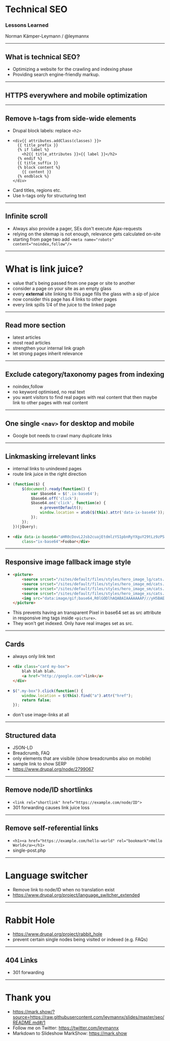 <!-- .slide: data-background="#000000" -->

# Technical SEO 
### Lessons Learned

Norman Kämper-Leymann / @leymannx

---
<!-- .slide: data-background="#000000" -->

## What is technical SEO?

* Optimizing a website for the crawling and indexing phase <!-- .element: class="fragment" data-fragment-index="1" -->
* Providing search engine-friendly markup. <!-- .element: class="fragment" data-fragment-index="2" -->

---
<!-- .slide: data-background="#000000" -->

## HTTPS everywhere and mobile optimization

---
<!-- .slide: data-background="#000000" -->

## Remove `h`-tags from side-wide elements 

* Drupal block labels: replace `<h2>` 
* 
  ```twig
  <div{{ attributes.addClass(classes) }}>
    {{ title_prefix }}
    {% if label %}
      <h2{{ title_attributes }}>{{ label }}</h2>
    {% endif %}
    {{ title_suffix }}
    {% block content %}
      {{ content }}
    {% endblock %}
  </div>
  ```
* Card titles, regions etc. 
* Use `h`-tags only for structuring text 

---
<!-- .slide: data-background="#000000" -->

## Infinite scroll 

* Always also provide a pager, SEs don't execute Ajax-requests 
* relying on the sitemap is not enough, relevance gets calculated on-site 
* starting from page two add `<meta name="robots" content="noindex,follow"/>` 

---
<!-- .slide: data-background="#000000" -->

# What is link juice?

* value that's being passed from one page or site to another 
* consider a page on your site as an empty glass 
* every **external** site linking to this page fills the glass with a sip of juice 
* now consider this page has 4 links to other pages 
* every link spills 1/4 of the juice to the linked page 

---
<!-- .slide: data-background="#000000" -->

## Read more section

* latest articles 
* most read articles 
* strengthen your internal link graph 
* let strong pages inherit relevance 

---
<!-- .slide: data-background="#000000" -->

## Exclude category/taxonomy pages from indexing

* noindex,follow 
* no keyword optimised, no real text 
* you want visitors to find real pages with real content that then maybe link to other pages with real content 

---
<!-- .slide: data-background="#000000" -->

## One single `<nav>` for desktop and mobile

* Google bot needs to crawl many duplicate links 

---
<!-- .slide: data-background="#000000" -->

## Linkmasking irrelevant links

* internal links to unindexed pages 
* route link juice in the right direction 
* 
  ```javascript
  (function($) {
      $(document).ready(function() {
          var $base64 = $('.ix-base64');
          $base64.off('click');
          $base64.on('click', function(e) {
              e.preventDefault();
              window.location = atob($(this).attr('data-ix-base64'));
          });
      });
  })(jQuery);
  ```
* 
  ```html
  <div data-ix-base64="aHR0cDovL2Jsb2cuajEtdmlzYS1pbnRyYXguY29tLz9zPSZjYXQ9Mjc="
      class="ix-base64">Foobar</div>
  ```

---
<!-- .slide: data-background="#000000" -->

## Responsive image fallback image style

* 
  ```html
  <picture>
      <source srcset="/sites/default/files/styles/hero_image_lg/cats.jpg?itok=wZfQREu3 1x" media="(min-width: 1024px)" type="image/jpeg">
      <source srcset="/sites/default/files/styles/hero_image_md/cats.jpg?itok=HydRt7uw 1x" media="(min-width: 620px)" type="image/jpeg">
      <source srcset="/sites/default/files/styles/hero_image_sm/cats.jpg?itok=gRkfE67k 1x" media="(min-width: 400px)" type="image/jpeg">
      <source srcset="/sites/default/files/styles/hero_image_xs/cats.jpg?itok=5rZSb561 1x" media="(min-width: 0px)" type="image/jpeg">
      <img src="data:image/gif;base64,R0lGODlhAQABAIAAAAAAAP///yH5BAEAAAAALAAAAAABAAEAAAIBRAA7" alt="Beautiful cats" title="Beautiful cats">  
  </picture>
  ```
* This prevents having an transparent Pixel in base64 set as src attribute in responsive img tags inside `<picture>`. 
* They won't get indexed. Only have real images set as src. 

---
<!-- .slide: data-background="#000000" -->

## Cards

* always only link text 
* 
  ```html
  <div class="card my-box">
      blah blah blah.
      <a href="http://google.com">link</a>
  </div>
  ```
* 
  ```javascript
  $(".my-box").click(function() {
      window.location = $(this).find("a").attr("href"); 
      return false;
  });
  ```
* don't use image-links at all 

---
<!-- .slide: data-background="#000000" -->

## Structured data

* JSON-LD 
* Breadcrumb, FAQ 
* only elements that are visibile (show breadcrumbs also on mobile) 
* sample link to show SERP 
* https://www.drupal.org/node/2799067 

---
<!-- .slide: data-background="#000000" -->

## Remove node/ID shortlinks

* `<link rel="shortlink" href="https://example.com/node/ID">` 
* 301 forwarding causes link juice loss 

---
<!-- .slide: data-background="#000000" -->

## Remove self-referential links

* `<h1><a href="https://example.com/hello-world" rel="bookmark">Hello World</a></h1>` 
* single-post.php 

---
<!-- .slide: data-background="#000000" -->

# Language switcher

* Remove link to node/ID when no translation exist 
* https://www.drupal.org/project/language_switcher_extended 

---
<!-- .slide: data-background="#000000" -->

# Rabbit Hole

* https://www.drupal.org/project/rabbit_hole 
* prevent certain single nodes being visited or indexed (e.g. FAQs) 

---
<!-- .slide: data-background="#000000" -->

## 404 Links

* 301 forwarding 

---
<!-- .slide: data-background="#000000" -->

# Thank you

* https://mark.show/?source=https://raw.githubusercontent.com/leymannx/slides/master/seo/README.md#/1
* Follow me on Twitter: https://twitter.com/leymannx
* Markdown to Slideshow MarkShow: https://mark.show
